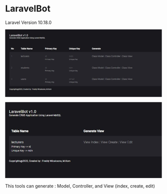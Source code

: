 # LaravelBot
Laravel Version 10.18.0

![start](https://github.com/freddywicaksono/laravelbot/blob/main/laravelbot_start.jpg)

![view](https://github.com/freddywicaksono/laravelbot/blob/main/larabot_view.jpg)

This tools can generate : Model, Controller, and View (index, create, edit)
